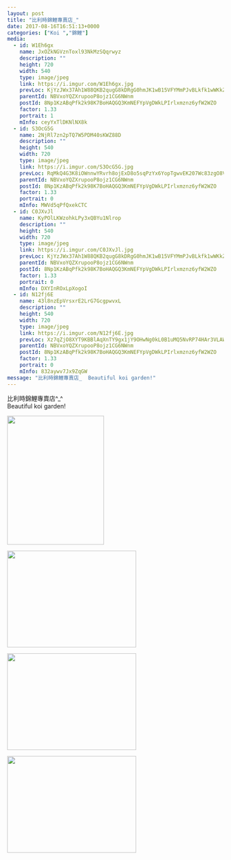 ```yaml
---
layout: post
title: "比利時錦鯉專賣店_" 
date: 2017-08-16T16:51:13+0000 
categories: ["Koi ","錦鯉"] 
media:
  - id: W1Eh6gx
    name: JxOZkNGVznToxl93NkMzSQqrwyz
    description: ""   
    height: 720
    width: 540
    type: image/jpeg
    link: https://i.imgur.com/W1Eh6gx.jpg
    prevLoc: KjYzJWx37Ah1W88QKB2qugG8kDRgG0hmJK1wB15VFYMmPJvBLkfk1wWKkZkOIBG14wRQ09IvVJKgMyXRFJxnKNxOBkC18Eq85YKRHE8PG4xRJGhlvrv1vW6VIyQGgKNPvmH45wwXGVp6FYo9nNm5EMtNBGXng544uRO0rRL1K3FOyy7Nkz4XtXl5K33YRwfLYo2lXVoGi2pD1w4p7GhRgkonj9BYS9oWlj1AqYIPvXLDEZr5cPAAWl46rEHA75ApWopgs7x
    parentId: NBVxoYQZXrupooP8ojz1CG6NWnm
    postId: 8Np1KzABqPfk2k98K7BoHAQGQ3KmNEFYpVgDWkLPIrlxmznz6yfW2WZO
    factor: 1.33
    portrait: 1
    mInfo: ceyYxTlDKNlNX8k
  - id: S3OcG5G
    name: 2NjRl7zn2pTQ7W5PDM40sKWZ88D
    description: ""   
    height: 540
    width: 720
    type: image/jpeg
    link: https://i.imgur.com/S3OcG5G.jpg
    prevLoc: RqMkQ4G3K8iOWnnwYRvrh8ojExD8o5sqPzYx6YopTgwvEK207Wc83zgO8V86Ijyzqy0wP7FRyGXQjgAPF7vAmRlN02T1YzL4kmWKSn82PlkBoPFVLZknXKxGh3AQO4rRN5unrm6ylR74FRnOLoGG7YupKjp4BMmRHDolmDExA2FqKK6oRBkjfR3Qw99g7pux9qOm5NzRhKrv27EmWlHB3GRLjm4ViqVrpy0AGwsL3Eq6MR0kFOMXAWw2nDS5wj8WxzwpIK0
    parentId: NBVxoYQZXrupooP8ojz1CG6NWnm
    postId: 8Np1KzABqPfk2k98K7BoHAQGQ3KmNEFYpVgDWkLPIrlxmznz6yfW2WZO
    factor: 1.33
    portrait: 0
    mInfo: MWVd5qPfQxekCTC
  - id: C0JXvJl
    name: KyPOlLKWzohkLPy3xQBYu1Nlrop
    description: ""   
    height: 540
    width: 720
    type: image/jpeg
    link: https://i.imgur.com/C0JXvJl.jpg
    prevLoc: KjYzJWx37Ah1W88QKB2qugG8kDRgG0hmJK1wB15VFYMmPJvBLkfk1wWKkZkOIBG6EGqNRJhvVJKz9mBYHJxnKNxOB0H13136NMMWSE8PG4xRJoHln1VvgwDkcyLBROlpJmszGjj91rK6fY0Rq48k4JHNQnwDPkLrURO0rRL1K3FOyy7Nkz4XtXl5K33YR8FLPq77m2k3COwxD2gL6oHLVn1L7m9lUxBnnjr5xkTP8PM4OG9VfPZG6NE62ACA7N3B5j61I7x
    parentId: NBVxoYQZXrupooP8ojz1CG6NWnm
    postId: 8Np1KzABqPfk2k98K7BoHAQGQ3KmNEFYpVgDWkLPIrlxmznz6yfW2WZO
    factor: 1.33
    portrait: 0
    mInfo: DXYInROxLpXogoI
  - id: N12fj6E
    name: 43l8nzEpVrsxrE2LrG7GcgpwvxL
    description: ""   
    height: 540
    width: 720
    type: image/jpeg
    link: https://i.imgur.com/N12fj6E.jpg
    prevLoc: Xz7qZjO8XYT9KBBlAqXnTY9gx1jY9OHwNg0kL0B1uMQ5NvRP74HAr3VLAWAvILnJxnWVOjuRo7A0xzEkF3OqG6MDQqT5JByXzpL4iA7rKvL8j3fY0r0L0pmrCg47yLD7wpSRkVVwrM4VFY6GkkAZEycjn11nlw00hYW2zYRqEmFNPPDJXlz2FgYMWzz3KQt1zM2yL1G6IJ49RML2gzulkglxzVA3UpyBnJrL7Ns3419yVBmJHJOvmolZkEtzLK9PzxAxc5k
    parentId: NBVxoYQZXrupooP8ojz1CG6NWnm
    postId: 8Np1KzABqPfk2k98K7BoHAQGQ3KmNEFYpVgDWkLPIrlxmznz6yfW2WZO
    factor: 1.33
    portrait: 0
    mInfo: 832aywv7Jx9ZqGW
message: "比利時錦鯉專賣店_  Beautiful koi garden!"
---
```


比利時錦鯉專賣店^_^  
Beautiful koi garden!


[//]: #media:  
<a href="https://i.imgur.com/W1Eh6gx.jpg"><img src="https://i.imgur.com/W1Eh6gx.jpg" height="300" width="225" /></a> 
  

<a href="https://i.imgur.com/S3OcG5G.jpg"><img src="https://i.imgur.com/S3OcG5G.jpg" height="225" width="300" /></a> 
  

<a href="https://i.imgur.com/C0JXvJl.jpg"><img src="https://i.imgur.com/C0JXvJl.jpg" height="225" width="300" /></a> 
  

<a href="https://i.imgur.com/N12fj6E.jpg"><img src="https://i.imgur.com/N12fj6E.jpg" height="225" width="300" /></a> 
 
